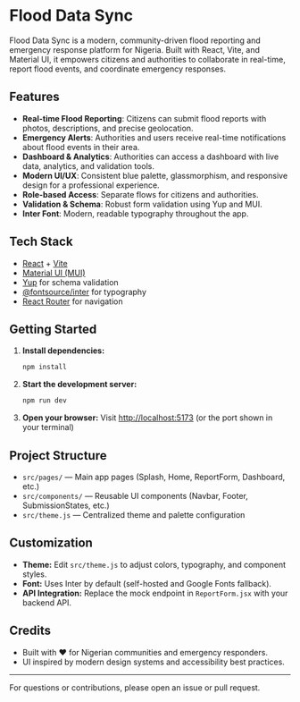 # Flood Data Sync

Flood Data Sync is a modern, community-driven flood reporting and emergency response platform for Nigeria. Built with React, Vite, and Material UI, it empowers citizens and authorities to collaborate in real-time, report flood events, and coordinate emergency responses.

## Features

- **Real-time Flood Reporting**: Citizens can submit flood reports with photos, descriptions, and precise geolocation.
- **Emergency Alerts**: Authorities and users receive real-time notifications about flood events in their area.
- **Dashboard & Analytics**: Authorities can access a dashboard with live data, analytics, and validation tools.
- **Modern UI/UX**: Consistent blue palette, glassmorphism, and responsive design for a professional experience.
- **Role-based Access**: Separate flows for citizens and authorities.
- **Validation & Schema**: Robust form validation using Yup and MUI.
- **Inter Font**: Modern, readable typography throughout the app.

## Tech Stack

- [React](https://react.dev/) + [Vite](https://vitejs.dev/)
- [Material UI (MUI)](https://mui.com/)
- [Yup](https://github.com/jquense/yup) for schema validation
- [@fontsource/inter](https://fontsource.org/fonts/inter) for typography
- [React Router](https://reactrouter.com/) for navigation

## Getting Started

1. **Install dependencies:**
   ```bash
   npm install
   ```
2. **Start the development server:**
   ```bash
   npm run dev
   ```
3. **Open your browser:**
   Visit [http://localhost:5173](http://localhost:5173) (or the port shown in your terminal)

## Project Structure

- `src/pages/` — Main app pages (Splash, Home, ReportForm, Dashboard, etc.)
- `src/components/` — Reusable UI components (Navbar, Footer, SubmissionStates, etc.)
- `src/theme.js` — Centralized theme and palette configuration

## Customization

- **Theme:** Edit `src/theme.js` to adjust colors, typography, and component styles.
- **Font:** Uses Inter by default (self-hosted and Google Fonts fallback).
- **API Integration:** Replace the mock endpoint in `ReportForm.jsx` with your backend API.

## Credits

- Built with ❤️ for Nigerian communities and emergency responders.
- UI inspired by modern design systems and accessibility best practices.

---

For questions or contributions, please open an issue or pull request.
